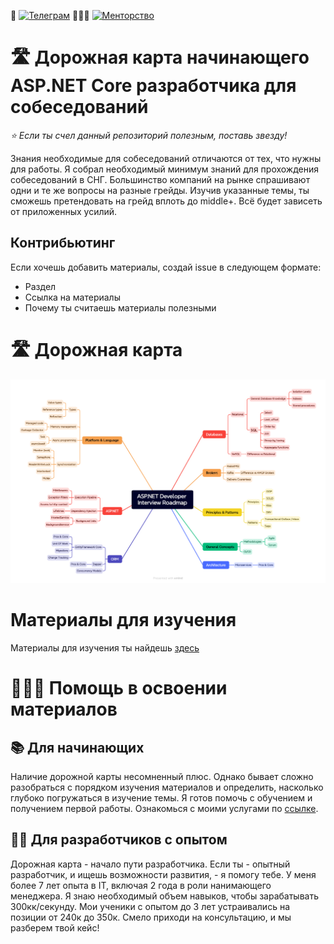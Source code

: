 💬 [![Телеграм](https://img.shields.io/badge/telegram-sanazarov-blue)](https://t.me/sanazarov) 👨‍👧‍👦 [![Менторство](https://img.shields.io/badge/notion-помощь_в_освоении_материалов-red)](https://cutt.ly/Yw1xjnoe)

# 🛣️ Дорожная карта начинающего ASP.NET Core разработчика для собеседований

*⭐️ Если ты счел данный репозиторий полезным, поставь звезду!*

Знания необходимые для собеседований отличаются от тех, что нужны для работы. 
Я собрал необходимый минимум знаний для прохождения собеседований в СНГ. Большинство компаний на рынке спрашивают одни и те же вопросы на разные грейды. Изучив указанные темы, ты сможешь претендовать на грейд вплоть до middle+. Всё будет зависеть от приложенных усилий.  

<!--Репозиторий с картой практических навыков для работы можешь найти [здесь](https://github.com/nazarovsa-mentorship/aspnet-developer-roadmap).-->

## Контрибьютинг

Если хочешь добавить материалы, создай issue в следующем формате:

- Раздел
- Ссылка на материалы
- Почему ты считаешь материалы полезными

# 🛣️  Дорожная карта

![mindmap.png](./mindmap.png)

# Материалы для изучения

Материалы для изучения ты найдешь [здесь](./materials.md)

# 👨‍👧‍👦 Помощь в освоении материалов

## 📚 Для начинающих

Наличие дорожной карты несомненный плюс. Однако бывает сложно разобраться с порядком изучения материалов и определить, насколько глубоко погружаться в изучение темы. Я готов помочь с обучением и получением первой работы. Ознакомься с моими услугами по [ссылке](https://cutt.ly/Yw1xjnoe).

## 👨‍💻 Для разработчиков с опытом

Дорожная карта - начало пути разработчика. Если ты - опытный разработчик, и ищешь возможности развития, - я помогу тебе. У меня более 7 лет опыта в IT, включая 2 года в роли нанимающего менеджера. Я знаю необходимый объем навыков, чтобы зарабатывать 300кк/секунду. Мои ученики с опытом до 3 лет устраивались на позиции от 240к до 350к. Смело приходи на консультацию, и мы разберем твой кейс! 